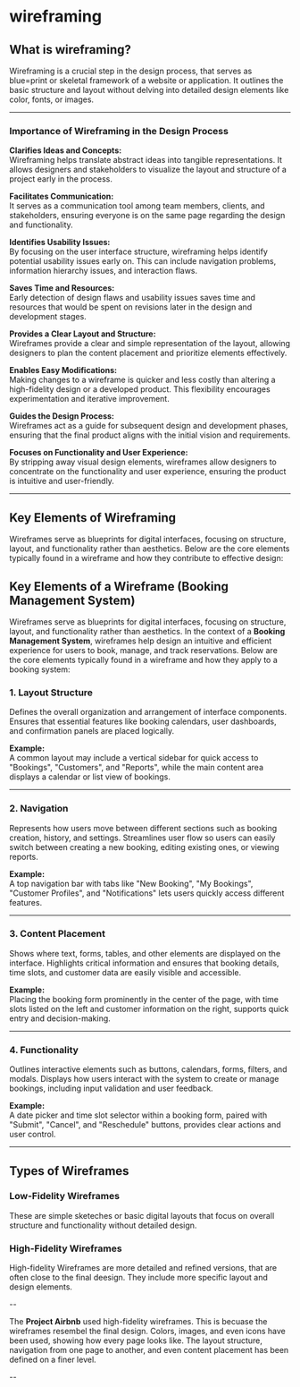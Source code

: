 # wireframing

## What is wireframing?

Wireframing is a crucial step in the design process, that serves as blue=print or skeletal framework of a website or application. It outlines the basic structure and layout without delving into detailed design elements like color, fonts, or images.

---

### Importance of Wireframing in the Design Process

**Clarifies Ideas and Concepts:**  
Wireframing helps translate abstract ideas into tangible representations. It allows designers and stakeholders to visualize the layout and structure of a project early in the process.  

**Facilitates Communication:**  
It serves as a communication tool among team members, clients, and stakeholders, ensuring everyone is on the same page regarding the design and functionality.  

**Identifies Usability Issues:**  
By focusing on the user interface structure, wireframing helps identify potential usability issues early on. This can 
include navigation problems, information hierarchy issues, and interaction flaws.  

**Saves Time and Resources:**  
Early detection of design flaws and usability issues saves time and resources that would be spent on revisions later in the design and development stages.  

**Provides a Clear Layout and Structure:**  
Wireframes provide a clear and simple representation of the layout, allowing designers to plan the content placement and prioritize elements effectively.  

**Enables Easy Modifications:**  
Making changes to a wireframe is quicker and less costly than altering a high-fidelity design or a developed product. This flexibility encourages experimentation and iterative improvement.  

**Guides the Design Process:**  
Wireframes act as a guide for subsequent design and development phases, ensuring that the final product aligns with the initial vision and requirements.  

**Focuses on Functionality and User Experience:**  
By stripping away visual design elements, wireframes allow designers to concentrate on the functionality and user experience, ensuring the product is intuitive and user-friendly. 

---

## Key Elements of Wireframing

Wireframes serve as blueprints for digital interfaces, focusing on structure, layout, and functionality rather than aesthetics. Below are the core elements typically found in a wireframe and how they contribute to effective design:  

## Key Elements of a Wireframe (Booking Management System)

Wireframes serve as blueprints for digital interfaces, focusing on structure, layout, and functionality rather than aesthetics. In the context of a **Booking Management System**, wireframes help design an intuitive and efficient experience for users to book, manage, and track reservations. Below are the core elements typically found in a wireframe and how they apply to a booking system:

### 1. **Layout Structure**
Defines the overall organization and arrangement of interface components. Ensures that essential features like booking calendars, user dashboards, and confirmation panels are placed logically.

**Example:**  
A common layout may include a vertical sidebar for quick access to "Bookings", "Customers", and "Reports", while the main content area displays a calendar or list view of bookings.

---

### 2. **Navigation**
Represents how users move between different sections such as booking creation, history, and settings. Streamlines user flow so users can easily switch between creating a new booking, editing existing ones, or viewing reports.

**Example:**  
A top navigation bar with tabs like "New Booking", "My Bookings", "Customer Profiles", and "Notifications" lets users quickly access different features.

---

### 3. **Content Placement**
Shows where text, forms, tables, and other elements are displayed on the interface. Highlights critical information and ensures that booking details, time slots, and customer data are easily visible and accessible.

**Example:**  
Placing the booking form prominently in the center of the page, with time slots listed on the left and customer information on the right, supports quick entry and decision-making.

---

### 4. **Functionality**
Outlines interactive elements such as buttons, calendars, forms, filters, and modals. Displays how users interact with the system to create or manage bookings, including input validation and user feedback.

**Example:**  
A date picker and time slot selector within a booking form, paired with "Submit", "Cancel", and "Reschedule" buttons, provides clear actions and user control.

---

## Types of Wireframes

### Low-Fidelity Wireframes

These are simple sketeches or basic digital layouts that focus on overall structure and functionality without detailed design.

### High-Fidelity Wireframes

High-fidelity Wireframes are more detailed and refined versions, that are often close to the final deesign. They include more specific layout and design elements.

--

The **Project Airbnb** used high-fidelity wireframes. This is becuase the wireframes resembel the final design. Colors, images, and even icons have been used, showing how every page looks like. The layout structure, navigation from one page to another, and even content placement has been defined on a finer level.

--
